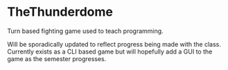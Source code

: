 # TheThunderdome
Turn based fighting game used to teach programming.

Will be sporadically updated to reflect progress being made with the class.  Currently exists as a 
CLI based game but will hopefully add a GUI to the game as the semester progresses.
